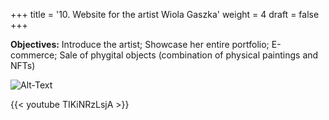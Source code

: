 +++
title = '10. Website for the artist Wiola Gaszka'
weight = 4
draft = false
+++

**Objectives:** Introduce the artist; Showcase her entire portfolio; E-commerce; Sale of phygital objects (combination of physical paintings and NFTs)





![Alt-Text](/img/p10.1.jpg)  

{{< youtube TIKiNRzLsjA >}}  
